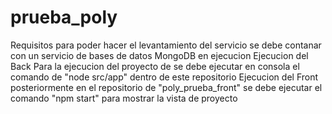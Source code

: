 # prueba_poly
Requisitos
para poder hacer el levantamiento del servicio se debe contanar con un servicio de bases de datos MongoDB en ejecucion
Ejecucion del Back
Para la ejecucion del proyecto de se debe ejecutar en consola el comando de "node src/app" dentro de este repositorio
Ejecucion del Front
posteriormente en el repositorio de "poly_prueba_front" se debe ejecutar el comando "npm start" para mostrar la vista de proyecto
